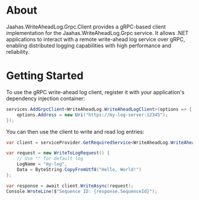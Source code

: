 # About

Jaahas.WriteAheadLog.Grpc.Client provides a gRPC-based client implementation for the Jaahas.WriteAheadLog.Grpc service. It allows .NET applications to interact with a remote write-ahead log service over gRPC, enabling distributed logging capabilities with high performance and reliability.


# Getting Started

To use the gRPC write-ahead log client, register it with your application's dependency injection container:

```csharp
services.AddGrpcClient<WriteAheadLog.WriteAheadLogClient>(options => {
    options.Address = new Uri("https://my-log-server:12345");
});
```

You can then use the client to write and read log entries:

```csharp
var client = serviceProvider.GetRequiredService<WriteAheadLog.WriteAheadLogClient>();

var request = new WriteToLogRequest() {
    // Use "" for default log
    LogName = "my-log",
    Data = ByteString.CopyFromUtf8("Hello, World!")
};

var response = await client.WriteAsync(request);
Console.WroteLine($"Sequence ID: {response.SequenceId}");
```
